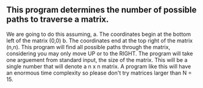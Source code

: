 This program determines the number of possible paths to traverse a matrix.
-----------------------------------------------------------------------------------------------------------------

We are going to do this assuming,
a. The coordinates begin at the bottom left of the matrix (0,0)
b. The coordinates end at the top right of the matrix (n,n).
This program will find all possible paths through the matrix, considering you may only move UP or to the RIGHT.
The program will take one arguement from standard input, the size of the matrix.
This will be a single number that will denote a n x n matrix.
A program like this will have an enormous time complexity so please don't try matrices larger than N = 15.
